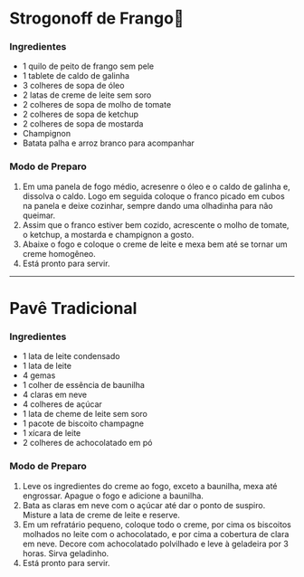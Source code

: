 # Strogonoff de Frango:chicken:


### Ingredientes

- 1 quilo de peito de frango sem pele
- 1 tablete de caldo de galinha
- 3 colheres de sopa de óleo
- 2 latas de creme de leite sem soro
- 2 colheres de sopa de molho de tomate
- 2 colheres de sopa de ketchup
- 2 colheres de sopa de mostarda
- Champignon 
- Batata palha e arroz branco para acompanhar

### Modo de Preparo

1. Em uma panela de fogo médio, acresenre o óleo e o caldo de galinha e, dissolva o caldo. Logo em
seguida coloque o franco picado em cubos na panela e deixe cozinhar, sempre dando uma olhadinha
para não queimar.
2. Assim que o franco estiver bem cozido, acrescente o molho de tomate, o ketchup, a mostarda e
champignon a gosto.
3. Abaixe o fogo e coloque o creme de leite e mexa bem até se tornar um creme homogêneo.
4. Está pronto para servir.

---

# Pavê Tradicional

### Ingredientes

- 1 lata de leite condensado
- 1 lata de leite
- 4 gemas
- 1 colher de essência de baunilha
- 4 claras em neve
- 4 colheres de açúcar
- 1 lata de cheme de leite sem soro
- 1 pacote de biscoito champagne
- 1 xícara de leite
- 2 colheres de achocolatado em pó

### Modo de Preparo

1. Leve os ingredientes do creme ao fogo, exceto a baunilha, mexa até engrossar. Apague o fogo e adicione
a baunilha.
2. Bata as claras em neve com o açúcar até dar o ponto de suspiro. Misture a lata de creme de leite e reserve.
3. Em um refratário pequeno, coloque todo o creme, por cima os biscoitos molhados no leite com o achocolatado, 
e por cima a cobertura de clara em neve. Decore com achocolatado polvilhado e leve à geladeira por 3 horas. Sirva geladinho.
4. Está pronto para servir.
